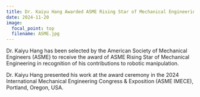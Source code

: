 ```yaml
---
title: Dr. Kaiyu Hang Awarded ASME Rising Star of Mechanical Engineering
date: 2024-11-20
image:
  focal_point: top
  filename: ASME.jpg
---
```


Dr. Kaiyu Hang has been selected by the American Society of Mechanical Engineers (ASME) to receive the award of ASME Rising Star of Mechanical Engineering in recognition of his contributions to robotic
manipulation. 

Dr. Kaiyu Hang presented his work at the award ceremony in the 2024 International Mechanical Engineering Congress & Exposition (ASME IMECE), Portland, Oregon, USA.
